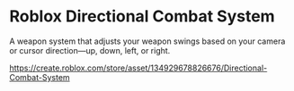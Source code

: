 # Roblox Directional Combat System
A weapon system that adjusts your weapon swings based on your camera or cursor direction—up, down, left, or right.

https://create.roblox.com/store/asset/134929678826676/Directional-Combat-System

